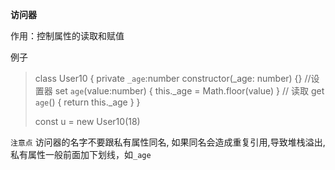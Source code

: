 **访问器**

作用：控制属性的读取和赋值

例子
>class User10 {
>  private `_age`:number
>  constructor(_age: number) {}
> //设置器
>  set `age`(value:number) {
>    this._age = Math.floor(value)
>  }
>// 读取
>  get `age`() {
>    return this._age
>  }
>}
>
>const u = new User10(18)

`注意点` 访问器的名字不要跟私有属性同名, 如果同名会造成重复引用,导致堆栈溢出,私有属性一般前面加下划线，如`_age`